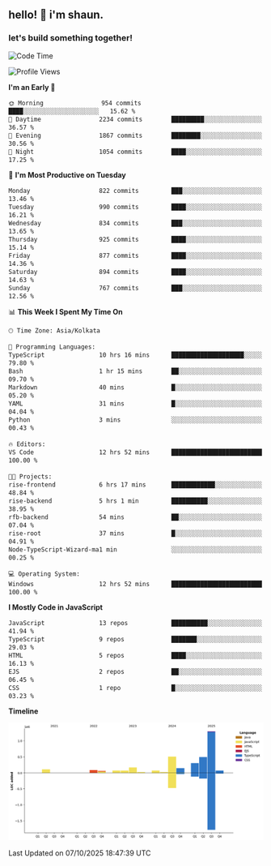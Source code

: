 ## hello! 👋 i'm shaun. 
### let's build something together!
<!--START_SECTION:waka-->
![Code Time](http://img.shields.io/badge/Code%20Time-450%20hrs%2039%20mins-blue)

![Profile Views](http://img.shields.io/badge/Profile%20Views-0-blue)

**I'm an Early 🐤** 

```text
🌞 Morning                954 commits         ████░░░░░░░░░░░░░░░░░░░░░   15.62 % 
🌆 Daytime                2234 commits        █████████░░░░░░░░░░░░░░░░   36.57 % 
🌃 Evening                1867 commits        ████████░░░░░░░░░░░░░░░░░   30.56 % 
🌙 Night                  1054 commits        ████░░░░░░░░░░░░░░░░░░░░░   17.25 % 
```
📅 **I'm Most Productive on Tuesday** 

```text
Monday                   822 commits         ███░░░░░░░░░░░░░░░░░░░░░░   13.46 % 
Tuesday                  990 commits         ████░░░░░░░░░░░░░░░░░░░░░   16.21 % 
Wednesday                834 commits         ███░░░░░░░░░░░░░░░░░░░░░░   13.65 % 
Thursday                 925 commits         ████░░░░░░░░░░░░░░░░░░░░░   15.14 % 
Friday                   877 commits         ████░░░░░░░░░░░░░░░░░░░░░   14.36 % 
Saturday                 894 commits         ████░░░░░░░░░░░░░░░░░░░░░   14.63 % 
Sunday                   767 commits         ███░░░░░░░░░░░░░░░░░░░░░░   12.56 % 
```


📊 **This Week I Spent My Time On** 

```text
🕑︎ Time Zone: Asia/Kolkata

💬 Programming Languages: 
TypeScript               10 hrs 16 mins      ████████████████████░░░░░   79.80 % 
Bash                     1 hr 15 mins        ██░░░░░░░░░░░░░░░░░░░░░░░   09.70 % 
Markdown                 40 mins             █░░░░░░░░░░░░░░░░░░░░░░░░   05.20 % 
YAML                     31 mins             █░░░░░░░░░░░░░░░░░░░░░░░░   04.04 % 
Python                   3 mins              ░░░░░░░░░░░░░░░░░░░░░░░░░   00.43 % 

🔥 Editors: 
VS Code                  12 hrs 52 mins      █████████████████████████   100.00 % 

🐱‍💻 Projects: 
rise-frontend            6 hrs 17 mins       ████████████░░░░░░░░░░░░░   48.84 % 
rise-backend             5 hrs 1 min         ██████████░░░░░░░░░░░░░░░   38.95 % 
rfb-backend              54 mins             ██░░░░░░░░░░░░░░░░░░░░░░░   07.04 % 
rise-root                37 mins             █░░░░░░░░░░░░░░░░░░░░░░░░   04.91 % 
Node-TypeScript-Wizard-ma1 min               ░░░░░░░░░░░░░░░░░░░░░░░░░   00.25 % 

💻 Operating System: 
Windows                  12 hrs 52 mins      █████████████████████████   100.00 % 
```

**I Mostly Code in JavaScript** 

```text
JavaScript               13 repos            ██████████░░░░░░░░░░░░░░░   41.94 % 
TypeScript               9 repos             ███████░░░░░░░░░░░░░░░░░░   29.03 % 
HTML                     5 repos             ████░░░░░░░░░░░░░░░░░░░░░   16.13 % 
EJS                      2 repos             ██░░░░░░░░░░░░░░░░░░░░░░░   06.45 % 
CSS                      1 repo              █░░░░░░░░░░░░░░░░░░░░░░░░   03.23 % 
```



**Timeline**

![Lines of Code chart](https://raw.githubusercontent.com/ShaunDaniel/ShaunDaniel/main/assets/bar_graph.png)


 Last Updated on 07/10/2025 18:47:39 UTC
<!--END_SECTION:waka-->
